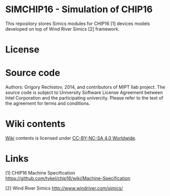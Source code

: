# SIMCHIP16 - Simulation of CHIP16

This repository stores Simics modules for CHIP16 [1] devices models developed
on top of Wind River Simics [2] framework.

# License

# Source code

Authors: Grigory Rechistov, 2014, and contributors of MIPT Ilab project.
The source code is subject to University Software License Agreement between
Intel Corporation and the participating univercity. Please refer to the text
of the agreement for terms and conditions.

# Wiki contents

[Wiki](http://atakua.doesntexist.org/gitlab/ggg/simchip16/wikis/home) contents is licensed under [CC-BY-NC-SA 4.0 Worldwide](http://creativecommons.org/licenses/by-nc-sa/4.0/).

# Links

[1] CHIP16 Machine Specification https://github.com/tykel/chip16/wiki/Machine-Specification

[2] Wind River Simics http://www.windriver.com/simics/
